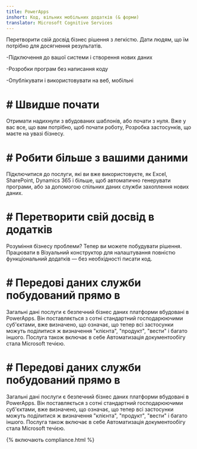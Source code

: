 ```yaml
---
title: PowerApps
inshort: Код, вільних мобільних додатків (& форми)
translator: Microsoft Cognitive Services
---
```


Перетворити свій досвід бізнес рішення з легкістю. Дати людям, що їм потрібно для досягнення результатів.

-Підключення до вашої системи і створення нових даних

-Розробки програм без написання коду

-Опублікувати і використовувати на веб, мобільні

# # Швидше почати
Отримати надихнули з вбудованих шаблонів, або почати з нуля. Вже у вас все, що вам потрібно, щоб почати роботу, Розробка застосунків, що маєте на увазі бізнесу.

# # Робити більше з вашими даними
Підключитися до послуги, які ви вже використовуєте, як Excel, SharePoint, Dynamics 365 і більше, щоб автоматично генерувати програми, або за допомогою спільних даних служби захоплення нових даних.

# # Перетворити свій досвід в додатків
Розуміння бізнесу проблеми? Тепер ви можете побудувати рішення. Працювати в Візуальний конструктор для налаштування повністю функціональний додатків — без необхідності писати код.

# # Передові даних служби побудований прямо в
Загальні дані послуги є безпечний бізнес даних платформи вбудовані в PowerApps. Він поставляється з сотні стандартний господарюючими суб'єктами, вже визначено, що означає, що тепер всі застосунки можуть поділитися ж визначення "клієнта", "продукт", "вести" і багато іншого. Послуга також включає в себе Автоматизація документообігу стала Microsoft течією.

# # Передові даних служби побудований прямо в
Загальні дані послуги є безпечний бізнес даних платформи вбудовані в PowerApps. Він поставляється з сотні стандартний господарюючими суб'єктами, вже визначено, що означає, що тепер всі застосунки можуть поділитися ж визначення "клієнта", "продукт", "вести" і багато іншого. Послуга також включає в себе Автоматизація документообігу стала Microsoft течією.

{% включають compliance.html %}

